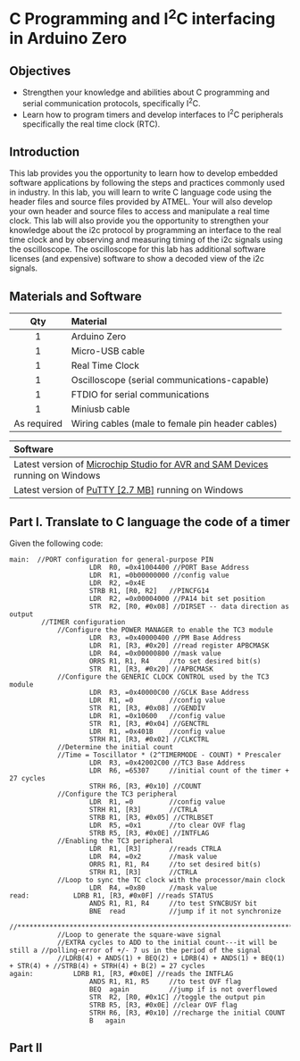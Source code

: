 # C Programming and I<sup>2</sup>C interfacing in Arduino Zero

## Objectives
* Strengthen your knowledge and abilities about C programming and serial communication protocols, specifically I<sup>2</sup>C. 
* Learn how to program timers and develop interfaces to I<sup>2</sup>C peripherals specifically the real time clock (RTC).

## Introduction
This lab provides you the opportunity to learn how to develop embedded software applications by following the steps and practices commonly used in industry. In this lab, you will learn to write C language code using the header files and source files provided by ATMEL. Your will also develop your own header and source files to access and manipulate a real time clock. This lab will also provide you the opportunity to strengthen your knowledge about the i2c protocol by programming an interface to the real time clock and by observing and measuring timing of the i2c signals using the oscilloscope. The oscilloscope for this lab has additional software licenses (and expensive) software to show a decoded view of the i2c signals. 

## Materials and Software
<div align="center">

Qty | Material
:---: | :---
1  | Arduino Zero
1  | Micro-USB cable
1  | Real Time Clock
1  | Oscilloscope (serial communications-capable)
1  | FTDIO for serial communications
1  | Miniusb cable
 As required  | Wiring cables (male to female pin header cables)

 | Software
 | :---
 | Latest version of [Microchip Studio for AVR and SAM Devices](https://www.microchip.com/en-us/development-tools-tools-and-software/microchip-studio-for-avr-and-sam-devices) running on Windows
 | Latest version of [PuTTY [2.7 MB]](https://www.putty.org/) running on Windows

 </div>

## Part I. Translate to C language the code of a timer
Given the following code:
```assembly
main:  //PORT configuration for general-purpose PIN
                 	LDR  R0, =0x41004400 //PORT Base Address
                 	LDR  R1, =0b00000000 //config value
                 	LDR  R2, =0x4E
                 	STRB R1, [R0, R2]	//PINCFG14
                 	LDR  R2, =0x00004000 //PA14 bit set position
                 	STR  R2, [R0, #0x08] //DIRSET -- data direction as output
    	//TIMER configuration
          	//Configure the POWER MANAGER to enable the TC3 module
                 	LDR  R3, =0x40000400 //PM Base Address
                 	LDR  R1, [R3, #0x20] //read register APBCMASK
                 	LDR  R4, =0x00000800 //mask value
                 	ORRS R1, R1, R4  	//to set desired bit(s)
                 	STR  R1, [R3, #0x20] //APBCMASK
          	//Configure the GENERIC CLOCK CONTROL used by the TC3 module
                 	LDR  R3, =0x40000C00 //GCLK Base Address
                 	LDR  R1, =0      	//config value
                 	STR  R1, [R3, #0x08] //GENDIV
                 	LDR  R1, =0x10600	//config value
                 	STR  R1, [R3, #0x04] //GENCTRL
                 	LDR  R1, =0x401B 	//config value
                 	STRH R1, [R3, #0x02] //CLKCTRL
          	//Determine the initial count
          	//Time = Toscillator * (2^TIMERMODE - COUNT) * Prescaler
                 	LDR  R3, =0x42002C00 //TC3 Base Address
                 	LDR  R6, =65307  	//initial count of the timer + 27 cycles
                 	STRH R6, [R3, #0x10] //COUNT          	
          	//Configure the TC3 peripheral
                 	LDR  R1, =0      	//config value
                 	STRH R1, [R3]    	//CTRLA
                 	STRB R1, [R3, #0x05] //CTRLBSET
                 	LDR  R5, =0x1    	//to clear OVF flag
                 	STRB R5, [R3, #0x0E] //INTFLAG
          	//Enabling the TC3 peripheral
                 	LDR  R1, [R3]    	//reads CTRLA
                 	LDR  R4, =0x2    	//mask value
                 	ORRS R1, R1, R4  	//to set desired bit(s)
                 	STRH R1, [R3]    	//CTRLA
          	//Loop to sync the TC clock with the processor/main clock
                 	LDR  R4, =0x80   	//mask value
read:     	   	LDRB R1, [R3, #0x0F] //reads STATUS
                 	ANDS R1, R1, R4  	//to test SYNCBUSY bit
                 	BNE  read        	//jump if it not synchronize
   	//***************************************************************************
          	//Loop to generate the square-wave signal
            //EXTRA cycles to ADD to the initial count---it will be still a //polling-error of +/- 7 us in the period of the signal
            //LDRB(4) + ANDS(1) + BEQ(2) + LDRB(4) + ANDS(1) + BEQ(1) + STR(4) + //STRB(4) + STRH(4) + B(2) = 27 cycles
again:    	   	LDRB R1, [R3, #0x0E] //reads the INTFLAG
                 	ANDS R1, R1, R5  	//to test OVF flag
                 	BEQ  again       	//jump if is not overflowed
                 	STR  R2, [R0, #0x1C] //toggle the output pin
                 	STRB R5, [R3, #0x0E] //clear OVF flag
                 	STRH R6, [R3, #0x10] //recharge the initial COUNT
                 	B	again

```

## Part II

